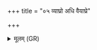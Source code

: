 +++
title = "०५ व्याघ्रो अधि वैयाघ्रे"

+++
<details><summary>मूलम् (GR)</summary>

व्याघ्रो अधि वैयाघ्रे  
वि क्रमस्व दिशो महीः ।  
विशस् त्वा सर्वा आ यन्त्व्  
आपो दिव्याः पयस्वतीः ॥
</details>